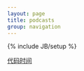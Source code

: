 ```yaml
---
layout: page
title: podcasts
group: navigation
---
```


{% include JB/setup %}

[代码时间](http://codetimecn.com/)       
